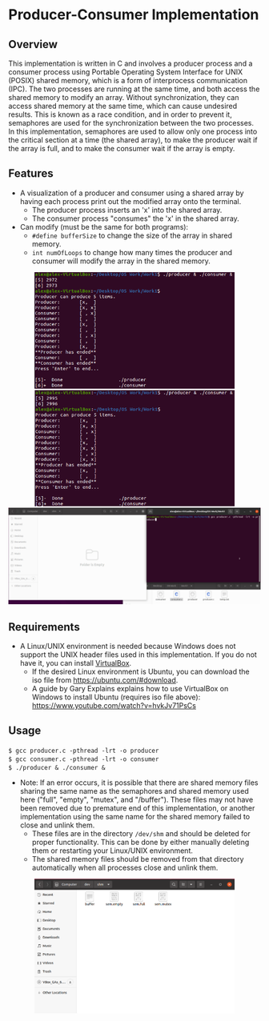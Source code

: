 # Producer-Consumer Implementation
## Overview
This implementation is written in C and involves a producer process and a consumer process using Portable Operating System Interface for UNIX (POSIX) shared memory, which is a form of interprocess communication (IPC). The two processes are running at the same time, and both access the shared memory to modify an array. Without synchronization, they can access shared memory at the same time, which can cause undesired results. This is known as a race condition, and in order to prevent it, semaphores are used for the synchronization between the two processes. In this implementation, semaphores are used to allow only one process into the critical section at a time (the shared array), to make the producer wait if the array is full, and to make the consumer wait if the array is empty.

## Features
- A visualization of a producer and consumer using a shared array by having each process print out the modified array onto the terminal.
  - The producer process inserts an 'x' into the shared array.
  - The consumer process "consumes" the 'x' in the shared array.
- Can modify (must be the same for both programs):
  - `#define bufferSize` to change the size of the array in shared memory.
  - `int numOfLoops` to change how many times the producer and consumer will modify the array in the shared memory.
<p align="center">
  <img src="images/example1.png" width="400"><img src="images/example2.png" width="400">
  <img src="images/runningExample.gif" width="800">
</p>

## Requirements
- A Linux/UNIX environment is needed because Windows does not support the UNIX header files used in this implementation. If you do not have it, you can install [VirtualBox](https://www.virtualbox.org).
  - If the desired Linux environment is Ubuntu, you can download the iso file from https://ubuntu.com/#download.
  - A guide by Gary Explains explains how to use VirtualBox on Windows to install Ubuntu (requires iso file above): https://www.youtube.com/watch?v=hvkJv71PsCs

## Usage
`$ gcc producer.c -pthread -lrt -o producer`  
`$ gcc consumer.c -pthread -lrt -o consumer`  
`$ ./producer & ./consumer &`  
* Note: If an error occurs, it is possible that there are shared memory files sharing the same name as the semaphores and shared memory used here ("full", "empty", "mutex", and "/buffer"). These files may not have been removed due to premature end of this implementation, or another implementation using the same name for the shared memory failed to close and unlink them.
  * These files are in the directory `/dev/shm` and should be deleted for proper functionality. This can be done by either manually deleting them or restarting your Linux/UNIX environment.
  * The shared memory files should be removed from that directory automatically when all processes close and unlink them.
<p align="center">
  <img src="images/sharedmemory.png" width="400">
</p>
